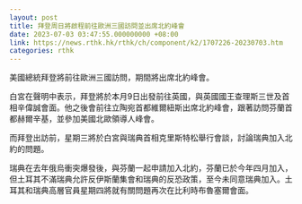 ```yaml
---
layout: post
title: 拜登周日將啟程前往歐洲三國訪問並出席北約峰會
date: 2023-07-03 03:47:55.000000000 +08:00
link: https://news.rthk.hk/rthk/ch/component/k2/1707226-20230703.htm
categories: rthk
---
```


美國總統拜登將前往歐洲三國訪問，期間將出席北約峰會。

白宮在聲明中表示，拜登將於本月9日出發前往英國，與英國國王查理斯三世及首相辛偉誠會面。他之後會前往立陶宛首都維爾紐斯出席北約峰會，跟著訪問芬蘭首都赫爾辛基，並參加美國北歐領導人峰會。

而拜登出訪前，星期三將於白宮與瑞典首相克里斯特松舉行會談，討論瑞典加入北約的問題。

瑞典在去年俄烏衝突爆發後，與芬蘭一起申請加入北約，芬蘭已於今年四月加入，但土耳其不滿瑞典允許反伊斯蘭集會和瑞典的反恐政策，至今未同意瑞典加入。土耳其和瑞典高層官員星期四將就有關問題再次在比利時布魯塞爾會面。
